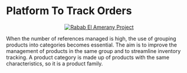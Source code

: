 # Platform To Track Orders

<p align="center">
<a href="https://github.com/RababElAmerany94/category_product_crud">
<img  alt="Rabab El Amerany Project" title="Rabab Project" src="https://github.com/RababElAmerany94/category_product_crud/blob/main/resources/image/gestion_produit_categorie.PNG" />
</a>
</p>

<p align="left">
When the number of references managed is high, the use of grouping products into categories becomes essential. The aim is to improve the management of products in the same group and to streamline inventory tracking.
A product category is made up of products with the same characteristics, so it is a product family.
</p>


